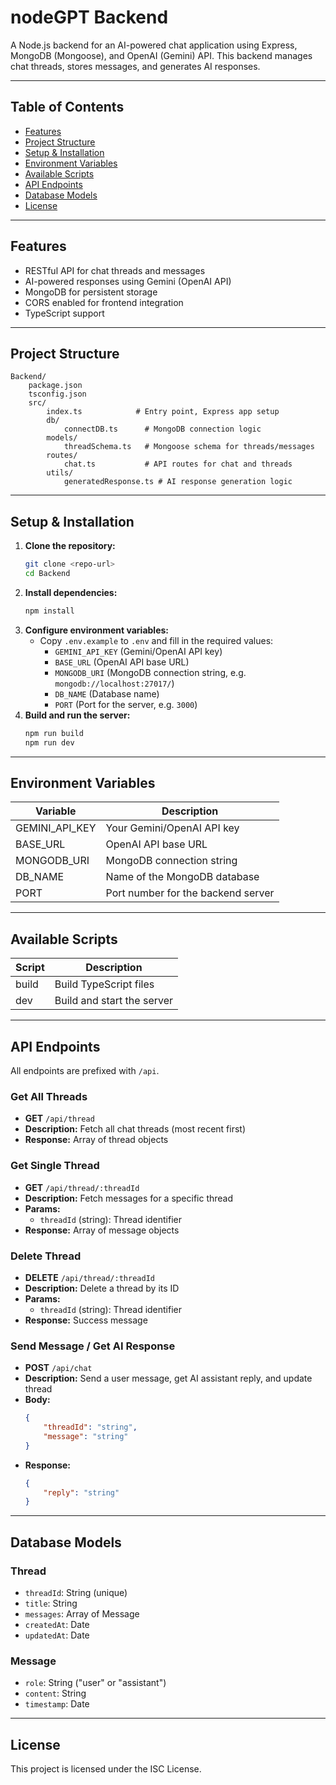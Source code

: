
# nodeGPT Backend

A Node.js backend for an AI-powered chat application using Express, MongoDB (Mongoose), and OpenAI (Gemini) API. This backend manages chat threads, stores messages, and generates AI responses.

---

## Table of Contents
- [Features](#features)
- [Project Structure](#project-structure)
- [Setup & Installation](#setup--installation)
- [Environment Variables](#environment-variables)
- [Available Scripts](#available-scripts)
- [API Endpoints](#api-endpoints)
- [Database Models](#database-models)
- [License](#license)

---

## Features
- RESTful API for chat threads and messages
- AI-powered responses using Gemini (OpenAI API)
- MongoDB for persistent storage
- CORS enabled for frontend integration
- TypeScript support

---

## Project Structure
```
Backend/
	package.json
	tsconfig.json
	src/
		index.ts            # Entry point, Express app setup
		db/
			connectDB.ts      # MongoDB connection logic
		models/
			threadSchema.ts   # Mongoose schema for threads/messages
		routes/
			chat.ts           # API routes for chat and threads
		utils/
			generatedResponse.ts # AI response generation logic
```

---

## Setup & Installation

1. **Clone the repository:**
	 ```sh
	 git clone <repo-url>
	 cd Backend
	 ```
2. **Install dependencies:**
	 ```sh
	 npm install
	 ```
3. **Configure environment variables:**
	 - Copy `.env.example` to `.env` and fill in the required values:
		 - `GEMINI_API_KEY` (Gemini/OpenAI API key)
		 - `BASE_URL` (OpenAI API base URL)
		 - `MONGODB_URI` (MongoDB connection string, e.g. `mongodb://localhost:27017/`)
		 - `DB_NAME` (Database name)
		 - `PORT` (Port for the server, e.g. `3000`)
4. **Build and run the server:**
	 ```sh
	 npm run build
	 npm run dev
	 ```

---

## Environment Variables
| Variable         | Description                        |
|------------------|------------------------------------|
| GEMINI_API_KEY   | Your Gemini/OpenAI API key         |
| BASE_URL         | OpenAI API base URL                |
| MONGODB_URI      | MongoDB connection string          |
| DB_NAME          | Name of the MongoDB database       |
| PORT             | Port number for the backend server |

---

## Available Scripts
| Script      | Description                        |
|-------------|------------------------------------|
| build       | Build TypeScript files              |
| dev         | Build and start the server          |

---

## API Endpoints
All endpoints are prefixed with `/api`.

### Get All Threads
- **GET** `/api/thread`
- **Description:** Fetch all chat threads (most recent first)
- **Response:** Array of thread objects

### Get Single Thread
- **GET** `/api/thread/:threadId`
- **Description:** Fetch messages for a specific thread
- **Params:**
	- `threadId` (string): Thread identifier
- **Response:** Array of message objects

### Delete Thread
- **DELETE** `/api/thread/:threadId`
- **Description:** Delete a thread by its ID
- **Params:**
	- `threadId` (string): Thread identifier
- **Response:** Success message

### Send Message / Get AI Response
- **POST** `/api/chat`
- **Description:** Send a user message, get AI assistant reply, and update thread
- **Body:**
	```json
	{
		"threadId": "string",
		"message": "string"
	}
	```
- **Response:**
	```json
	{
		"reply": "string"
	}
	```

---

## Database Models

### Thread
- `threadId`: String (unique)
- `title`: String
- `messages`: Array of Message
- `createdAt`: Date
- `updatedAt`: Date

### Message
- `role`: String ("user" or "assistant")
- `content`: String
- `timestamp`: Date

---

## License
This project is licensed under the ISC License.
